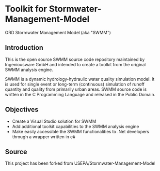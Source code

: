 Toolkit for Stormwater-Management-Model
===========================

ORD Stormwater Management Model (aka "SWMM")

Introduction
------------
This is the open source SWMM source code repository maintained by Ingeniousware GmbH and intended to create a toolkit from the original SWMM analysis engine.

SWMM is a dynamic hydrology-hydraulic water quality simulation model. It is used for single event or long-term (continuous) simulation of runoff quantity and quality from primarily urban areas. SWMM source code is written in the C Programming Language and released in the Public Domain.


Objectives
------------

   - Create a Visual Studio solution for SWMM   
   - Add additional toolkit capabilities to the SWMM analysis engine
   - Make easily accessible the SWMM functionalities to .Net developers through a wrapper written in c#    


Source
-------------
This project has been forked from USEPA/Stormwater-Management-Model
